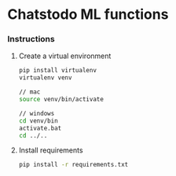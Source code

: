 # Chatstodo ML functions

### Instructions

1. Create a virtual environment

    ```bash
    pip install virtualenv
    virtualenv venv

    // mac
    source venv/bin/activate

    // windows
    cd venv/bin
    activate.bat
    cd ../..
    ```

2. Install requirements

    ```bash
    pip install -r requirements.txt
    ```